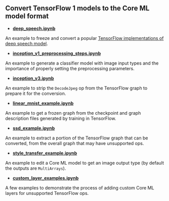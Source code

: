 ## Convert TensorFlow 1 models to the Core ML model format

- **[deep_speech.ipynb](deep_speech.ipynb)**

An example to freeze and convert a popular [TensorFlow implementations of deep speech model](https://github.com/mozilla/DeepSpeech).

- **[inception_v1_preprocessing_steps.ipynb](inception_v1_preprocessing_steps.ipynb)**

An example to generate a classifier model with image input types and the importance of properly setting the preprocessing parameters.

- **[inception_v3.ipynb](inception_v3.ipynb)**

An example to strip the `DecodeJpeg` op from the TensorFlow graph to prepare it for the conversion.

- **[linear_mnist_example.ipynb](linear_mnist_example.ipynb)**

An example to get a frozen graph from the checkpoint and graph description files generated by training in TensorFlow.

- **[ssd_example.ipynb](ssd_example.ipynb)**

An example to extract a portion of the TensorFlow graph that can be converted, from the overall graph that may have unsupported ops.

- **[style_transfer_example.ipynb](style_transfer_example.ipynb)**

An example to edit a Core ML model to get an image output type (by default the outputs are `MultiArrays`).

- **[custom_layer_examples.ipynb](custom_layer_examples.ipynb)**

A few examples to demonstrate the process of adding custom Core ML layers for unsupported TensorFlow ops.
